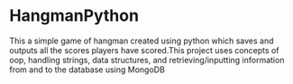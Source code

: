 # HangmanPython
This a simple game of hangman created using python which saves and outputs all the scores players have scored.This project uses concepts of oop, handling strings, data structures, and retrieving/inputting information from and to the database using MongoDB
